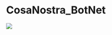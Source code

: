 # CosaNostra_BotNet


<img src="https://i.ibb.co/Bn3vk36/Cosa-Nostra-v-1-Web-Panel.png" ><br>

<img src="" ><br>
